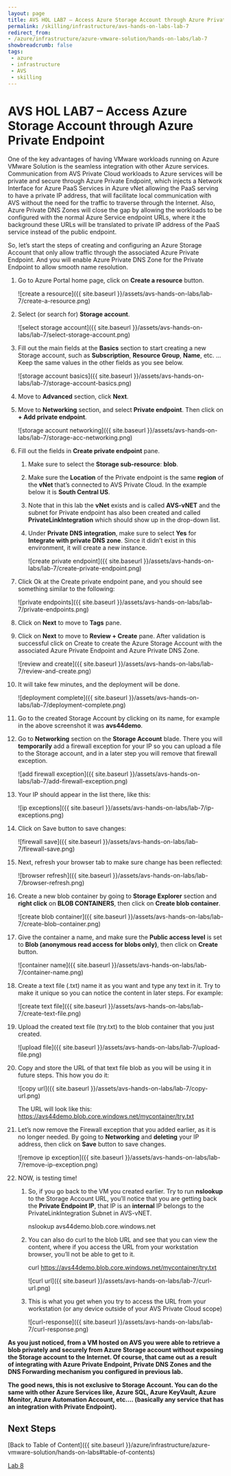 ```yaml
---
layout: page
title: AVS HOL LAB7 – Access Azure Storage Account through Azure Private Endpoint
permalink: /skilling/infrastructure/avs-hands-on-labs-lab-7
redirect_from:
- /azure/infrastructure/azure-vmware-solution/hands-on-labs/lab-7
showbreadcrumb: false
tags: 
 - azure
 - infrastructure
 - AVS
 - skilling
---
```


# AVS HOL LAB7 – Access Azure Storage Account through Azure Private Endpoint

One of the key advantages of having VMware workloads running on Azure VMware
Solution is the seamless integration with other Azure services. Communication
from AVS Private Cloud workloads to Azure services will be private and secure
through Azure Private Endpoint, which injects a Network Interface for Azure PaaS
Services in Azure vNet allowing the PaaS serving to have a private IP address,
that will facilitate local communication with AVS without the need for the
traffic to traverse through the Internet. Also, Azure Private DNS Zones will
close the gap by allowing the workloads to be configured with the normal Azure
Service endpoint URLs, where it the background these URLs will be translated to
private IP address of the PaaS service instead of the public endpoint.

So, let’s start the steps of creating and configuring an Azure Storage Account
that only allow traffic through the associated Azure Private Endpoint. And you
will enable Azure Private DNS Zone for the Private Endpoint to allow smooth name
resolution.

1. Go to Azure Portal home page, click on **Create a resource** button.

    ![create a resource]({{ site.baseurl }}/assets/avs-hands-on-labs/lab-7/create-a-resource.png)

2. Select (or search for) **Storage account**.  

    ![select storage account]({{ site.baseurl }}/assets/avs-hands-on-labs/lab-7/select-storage-account.png)

3. Fill out the main fields at the **Basics** section to start creating a new
   Storage account, such as **Subscription**, **Resource Group**, **Name**,
   etc. … Keep the same values in the other fields as you see below.  

   ![storage account basics]({{ site.baseurl }}/assets/avs-hands-on-labs/lab-7/storage-account-basics.png)

4. Move to **Advanced** section, click **Next**.

5. Move to **Networking** section, and select **Private endpoint**. Then click
   on **+ Add private endpoint**.

   ![storage account networking]({{ site.baseurl }}/assets/avs-hands-on-labs/lab-7/storage-acc-networking.png)

6. Fill out the fields in **Create private endpoint** pane.

   1. Make sure to select the **Storage sub-resource**: **blob**.

   2. Make sure the **Location** of the Private endpoint is the same
      **region** of the **vNet** that’s connected to AVS Private Cloud. In the
      example below it is **South Central US**.

   3. Note that in this lab the **vNet** exists and is called **AVS-vNET** and
      the subnet for Private endpoint has also been created and called
      **PrivateLinkIntegration** which should show up in the drop-down list.

   4. Under **Private DNS integration**, make sure to select **Yes** for
      **Integrate with private DNS zone**. Since it didn’t exist in this
      environment, it will create a new instance.

      ![create private endpoint]({{ site.baseurl }}/assets/avs-hands-on-labs/lab-7/create-private-endpoint.png)

7. Click Ok at the Create private endpoint pane, and you should see something
   similar to the following:

    ![private endpoints]({{ site.baseurl }}/assets/avs-hands-on-labs/lab-7/private-endpoints.png)

8. Click on **Next** to move to **Tags** pane.

9. Click on **Next** to move to **Review + Create** pane. After validation is
   successful click on Create to create the Azure Storage Account with the
   associated Azure Private Endpoint and Azure Private DNS Zone.

   ![review and create]({{ site.baseurl }}/assets/avs-hands-on-labs/lab-7/review-and-create.png)

10. It will take few minutes, and the deployment will be done.

    ![deployment complete]({{ site.baseurl }}/assets/avs-hands-on-labs/lab-7/deployment-complete.png)

11. Go to the created Storage Account by clicking on its name, for example in
    the above screenshot it was **avs44demo**.

12. Go to **Networking** section on the **Storage Account** blade. There you
    will **temporarily** add a firewall exception for your IP so you can upload
    a file to the Storage account, and in a later step you will remove that
    firewall exception.

    ![add firewall exception]({{ site.baseurl }}/assets/avs-hands-on-labs/lab-7/add-firewall-exception.png)

13. Your IP should appear in the list there, like this:  

    ![ip exceptions]({{ site.baseurl }}/assets/avs-hands-on-labs/lab-7/ip-exceptions.png)

14. Click on Save button to save changes:  

    ![firewall save]({{ site.baseurl }}/assets/avs-hands-on-labs/lab-7/firewall-save.png)

15. Next, refresh your browser tab to make sure change has been reflected:  

    ![browser refresh]({{ site.baseurl }}/assets/avs-hands-on-labs/lab-7/browser-refresh.png)

16. Create a new blob container by going to **Storage Explorer** section and
    **right click** on **BLOB CONTAINERS**, then click on **Create blob
    container**.  

    ![create blob container]({{ site.baseurl }}/assets/avs-hands-on-labs/lab-7/create-blob-container.png)

17. Give the container a name, and make sure the **Public access level** is set
    to **Blob (anonymous read access for blobs only)**, then click on **Create**
    button.  

    ![container name]({{ site.baseurl }}/assets/avs-hands-on-labs/lab-7/container-name.png)

18. Create a text file (.txt) name it as you want and type any text in it. Try
    to make it unique so you can notice the content in later steps. For example:

    ![create text file]({{ site.baseurl }}/assets/avs-hands-on-labs/lab-7/create-text-file.png)

19. Upload the created text file (try.txt) to the blob container that you just
    created.

    ![upload file]({{ site.baseurl }}/assets/avs-hands-on-labs/lab-7/upload-file.png)

20. Copy and store the URL of that text file blob as you will be using it in
    future steps. This how you do
    it:

    ![copy url]({{ site.baseurl }}/assets/avs-hands-on-labs/lab-7/copy-url.png)
  
    The URL will look like this:
    <https://avs44demo.blob.core.windows.net/mycontainer/try.txt>

21. Let’s now remove the Firewall exception that you added earlier, as it is no
    longer needed. By going to **Networking** and **deleting** your IP address,
    then click on **Save** button to save
    changes.

    ![remove ip exception]({{ site.baseurl }}/assets/avs-hands-on-labs/lab-7/remove-ip-exception.png)

22. NOW, is testing time!

    1. So, if you go back to the VM you created earlier. Try to run
       **nslookup** to the Storage Account URL, you’ll notice that you are
       getting back the **Private Endpoint IP**, that IP is an **internal** IP
       belongs to the PrivateLinkIntegration Subnet in AVS-vNET.

       nslookup avs44demo.blob.core.windows.net

    2. You can also do curl to the blob URL and see that you can view the
       content, where if you access the URL from your workstation browser,
       you’ll not be able to get to it.

       curl <https://avs44demo.blob.core.windows.net/mycontainer/try.txt>

       ![curl url]({{ site.baseurl }}/assets/avs-hands-on-labs/lab-7/curl-url.png)

    3. This is what you get when you try to access the URL from your
       workstation (or any device outside of your AVS Private Cloud scope)

       ![curl-response]({{ site.baseurl }}/assets/avs-hands-on-labs/lab-7/curl-response.png)

**As you just noticed, from a VM hosted on AVS you were able to retrieve a blob
privately and securely from Azure Storage account without exposing the Storage
account to the Internet. Of course, that came out as a result of integrating
with Azure Private Endpoint, Private DNS Zones and the DNS Forwarding mechanism
you configured in previous lab.**

**The good news, this is not exclusive to Storage Account. You can do the same
with other Azure Services like, Azure SQL, Azure KeyVault, Azure Monitor, Azure
Automation Account, etc.… (basically any service that has an integration with
Private Endpoint).**

## Next Steps

[Back to Table of Content]({{ site.baseurl }}/azure/infrastructure/azure-vmware-solution/hands-on-labs#table-of-contents)

[Lab 8](lab-8)
